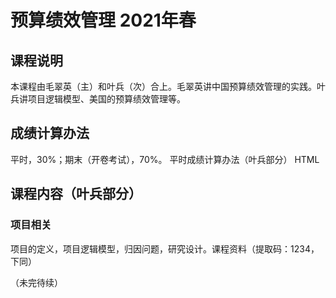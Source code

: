 # 预算绩效管理 2021年春

## 课程说明
本课程由毛翠英（主）和叶兵（次）合上。毛翠英讲中国预算绩效管理的实践。叶兵讲项目逻辑模型、美国的预算绩效管理等。

## 成绩计算办法
平时，30%；期末（开卷考试），70%。
平时成绩计算办法（叶兵部分） HTML

## 课程内容（叶兵部分）
### 项目相关
项目的定义，项目逻辑模型，归因问题，研究设计。课程资料（提取码：1234，下同）

（未完待续）
